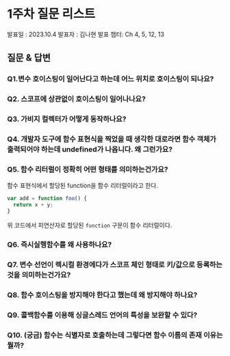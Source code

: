 # 1주차 질문 리스트
발표일 : 2023.10.4
발표자 : 김나현
발표 챕터: Ch 4, 5, 12, 13

## 질문 & 답변

### Q1.변수 호이스팅이 일어난다고 하는데 어느 위치로 호이스팅이 되나요?

### Q2. 스코프에 상관없이 호이스팅이 일어나나요?

### Q3. 가비지 컬렉터가 어떻게 동작하나요?

### Q4. 개발자 도구에 함수 표현식을 찍었을 때 생각한 대로라면 함수 객체가 출력되어야 하는데 undefined가 나옵니다. 왜 그런가요?

### Q5. 함수 리터럴이 정확히 어떤 형태를 의미하는건가요?
함수 표현식에서 할당된 function을 함수 리터럴이라고 한다. 
```js
var add = function foo() {
  return x + y;
}
```
위 코드에서 피연산자로 할당된 `function` 구문이 함수 리터럴이다.

### Q6. 즉시실행함수를 왜 사용하나요?

### Q7. 변수 선언이  렉시컬 환경에다가 스코프 체인 형태로 키/값으로 등록하는 것을 의미하는건가요?

### Q8. 함수 호이스팅을 방지해야 한다고 했는데 왜 방지해야 하나요?

### Q9. 콜백함수를 이용해 싱글스레드 언어의 특성을 보완할 수 있다?

### Q10. (궁금) 함수는 식별자로 호출하는데 그렇다면 함수 이름의 존재 이유는 뭘까?
